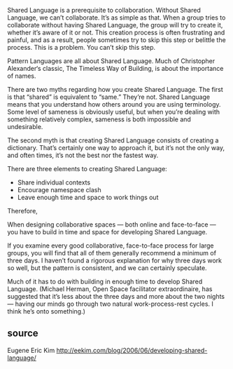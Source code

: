Shared Language is a prerequisite to collaboration. Without Shared Language, we can’t collaborate. It’s as simple as that. When a group tries to collaborate without having Shared Language, the group will try to create it, whether it’s aware of it or not. This creation process is often frustrating and painful, and as a result, people sometimes try to skip this step or belittle the process. This is a problem. You can’t skip this step. 

Pattern Languages are all about Shared Language. Much of Christopher Alexander‘s classic, The Timeless Way of Building, is about the importance of names. 

There are two myths regarding how you create Shared Language. The first is that “shared” is equivalent to “same.” They’re not. Shared Language means that you understand how others around you are using terminology. Some level of sameness is obviously useful, but when you’re dealing with something relatively complex, sameness is both impossible and undesirable. 

The second myth is that creating Shared Language consists of creating a dictionary. That’s certainly one way to approach it, but it’s not the only way, and often times, it’s not the best nor the fastest way. 

There are three elements to creating Shared Language:
- Share individual contexts
- Encourage namespace clash
- Leave enough time and space to work things out   

Therefore, 

When designing collaborative spaces — both online and face-to-face — you have to build in time and space for developing Shared Language.

If you examine every good collaborative, face-to-face process for large groups, you will find that all of them generally recommend a minimum of three days. I haven’t found a rigorous explanation for why three days work so well, but the pattern is consistent, and we can certainly speculate. 

Much of it has to do with building in enough time to develop Shared Language. (Michael Herman, Open Space facilitator extraordinaire, has suggested that it’s less about the three days and more about the two nights — having our minds go through two natural work-process-rest cycles. I think he’s onto something.)

## source
Eugene Eric Kim
http://eekim.com/blog/2006/06/developing-shared-language/
